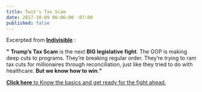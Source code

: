 ```yaml
---
title: Twit's Tax Scam
date: 2017-10-09 06:06:00 -07:00
published: false
---
```


Excerpted from [**Indivisible**](https://www.indivisible.org/) :

**"**  **Trump’s Tax Scam** is the next **BIG legislative fight**. The GOP is making deep cuts to programs. They’re breaking regular order. They’re trying to ram tax cuts for millionaires through reconciliation, just like they tried to do with healthcare. **But we know how to win**.**"**

[**Click here** to Know the basics and get ready for the fight ahead.](https://www.trumptaxscam.org/scam)
